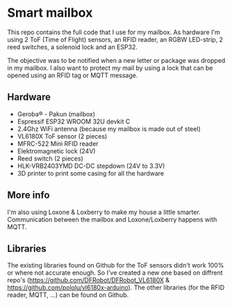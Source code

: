 # Smart mailbox
This repo contains the full code that I use for my mailbox. As hardware I'm using 2 ToF (Time of Flight) sensors, an RFID reader, an RGBW LED-strip, 2 reed switches, a solenoid lock and an ESP32.

The objective was to be notified when a new letter or package was dropped in my mailbox. I also want to protect my mail by using a lock that can be opened using an RFID tag or MQTT message.

## Hardware
* Geroba® - Pakun (mailbox)
* Espressif ESP32 WROOM 32U devkit C
* 2.4Ghz WiFi antenna (because my mailbox is made out of steel)
* VL6180X ToF sensor (2 pieces)
* MFRC-522 Mini RFID reader
* Elektromagnetic lock (24V)
* Reed switch (2 pieces)
* HLK-VRB2403YMD DC-DC stepdown (24V to 3.3V)
* 3D printer to print some casing for all the hardware

## More info
I'm also using Loxone & Loxberry to make my house a little smarter. Communication between the mailbox and Loxone/Loxberry happens with MQTT.

## Libraries
The existing libraries found on Github for the ToF sensors didn't work 100% or where not accurate enough. So I've created a new one based on diffrent repo's (https://github.com/DFRobot/DFRobot_VL6180X & https://github.com/pololu/vl6180x-arduino).
The other libraries (for the RFID reader, MQTT, ...) can be found on Github.
